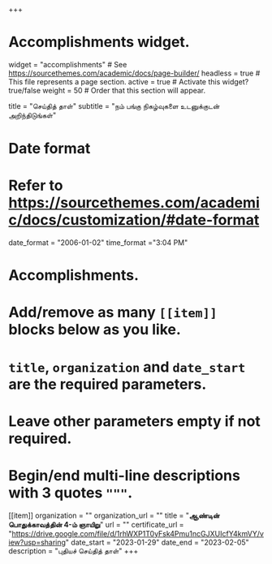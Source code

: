 +++
# Accomplishments widget.
widget = "accomplishments"  # See https://sourcethemes.com/academic/docs/page-builder/
headless = true  # This file represents a page section.
active = true  # Activate this widget? true/false
weight = 50  # Order that this section will appear.

title = "செய்தித் தாள்"
subtitle = "நம் பங்கு நிகழ்வுகளை உடனுக்குடன் அறிந்திடுங்கள்"

# Date format
#   Refer to https://sourcethemes.com/academic/docs/customization/#date-format
date_format = "2006-01-02"
time_format ="3:04 PM"

# Accomplishments.
#   Add/remove as many `[[item]]` blocks below as you like.
#   `title`, `organization` and `date_start` are the required parameters.
#   Leave other parameters empty if not required.
#   Begin/end multi-line descriptions with 3 quotes `"""`.


[[item]]
  organization = ""
  organization_url = ""
  title = "**ஆண்டின் பொதுக்காவத்தின் 4-ம் ஞாயிறு**"
  url = ""
  certificate_url = "https://drive.google.com/file/d/1rhWXP1T0yFsk4Pmu1ncGJXUIcfY4kmVY/view?usp=sharing"
  date_start = "2023-01-29"
  date_end = "2023-02-05"
  description = "புதியச் செய்தித் தாள்"
+++
